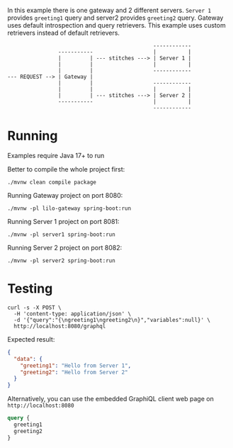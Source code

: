 In this example there is one gateway and 2 different servers. `Server 1` provides `greeting1` query and
server2 provides `greeting2` query. Gateway uses default introspection and query retrievers. This example uses
custom retrievers instead of default retrievers.

```
                                              ------------
                -----------                   |          |
                |         | --- stitches ---> | Server 1 |
                |         |                   |          |
                |         |                   ------------
--- REQUEST --> | Gateway |
                |         |                   ------------
                |         |                   |          |
                |         | --- stitches ---> | Server 2 |
                -----------                   |          |
                                              ------------
```

# Running

Examples require Java 17+ to run

Better to compile the whole project first:

```shell
./mvnw clean compile package
```

Running Gateway project on port 8080:

```shell
./mvnw -pl lilo-gateway spring-boot:run
```

Running Server 1 project on port 8081:

```shell
./mvnw -pl server1 spring-boot:run
```

Running Server 2 project on port 8082:

```shell
./mvnw -pl server2 spring-boot:run
```

# Testing

```shell
curl -s -X POST \
  -H 'content-type: application/json' \
  -d '{"query":"{\ngreeting1\ngreeting2\n}","variables":null}' \
  http://localhost:8080/graphql
```

Expected result:

```json
{
  "data": {
    "greeting1": "Hello from Server 1",
    "greeting2": "Hello from Server 2"
  }
}
```

Alternatively, you can use the embedded GraphiQL client web page on `http://localhost:8080`

```graphql
query {
  greeting1
  greeting2
}
```
